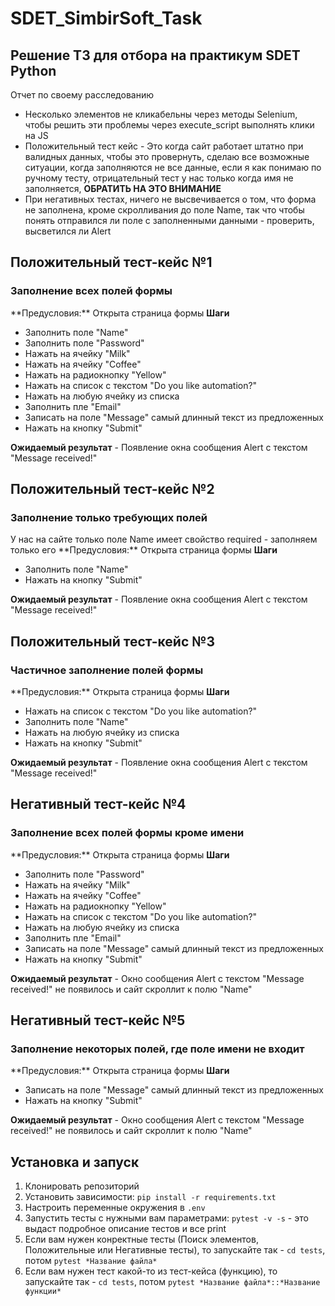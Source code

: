 # SDET_SimbirSoft_Task
<h2>Решение ТЗ для отбора на практикум SDET Python</h2>

Отчет по своему расследованию
<ul>
  <li>Несколько элементов не кликабельны через методы Selenium, чтобы решить эти проблемы через execute_script выполнять клики на JS</li>
  <li>Положительный тест кейс - Это когда сайт работает штатно при валидных данных, чтобы это провернуть, сделаю все возможные ситуации, когда заполняются не все данные, если я как понимаю по ручному тесту, отрицательный тест у нас только когда имя не заполняется, <strong>ОБРАТИТЬ НА ЭТО ВНИМАНИЕ</strong></li>
  <li>При негативных тестах, ничего не высвечивается о том, что форма не заполнена, кроме скролливания до поле Name, так что чтобы понять отправился ли поле с заполненными данными - проверить, высветился ли Alert</li>
</ul>

<h2>Положительный тест-кейс №1</h2>
<h3>Заполнение всех полей формы</h3>
**Предусловия:** Открыта страница формы
<strong>Шаги</strong>
<ul>
  <li>Заполнить поле "Name"</li>
  <li>Заполнить поле "Password"</li>
  <li>Нажать на ячейку "Milk"</li>
  <li>Нажать на ячейку "Coffee"</li>
  <li>Нажать на радиокнопку "Yellow"</li>
  <li>Нажать на список с текстом "Do you like automation?"</li>
  <li>Нажать на любую ячейку из списка</li>
  <li>Заполнить пле "Email"</li>
  <li>Записать на поле "Message" самый длинный текст из предложенных</li>
  <li>Нажать на кнопку "Submit"</li>
</ul>
<strong>Ожидаемый результат</strong> - Появление окна сообщения Alert с текстом "Message received!"

<h2>Положительный тест-кейс №2</h2>
<h3>Заполнение только требующих полей</h3>
У нас на сайте только поле Name имеет свойство required - заполняем только его
**Предусловия:** Открыта страница формы
<strong>Шаги</strong>
<ul>
  <li>Заполнить поле "Name"</li>
  <li>Нажать на кнопку "Submit"</li>
</ul>
<strong>Ожидаемый результат</strong> - Появление окна сообщения Alert с текстом "Message received!"

<h2>Положительный тест-кейс №3</h2>
<h3>Частичное заполнение полей формы</h3>
**Предусловия:** Открыта страница формы
<strong>Шаги</strong>
<ul>
  <li>Нажать на список с текстом "Do you like automation?"</li>
  <li>Заполнить поле "Name"</li>
  <li>Нажать на любую ячейку из списка</li>
  <li>Нажать на кнопку "Submit"</li>
</ul>
<strong>Ожидаемый результат</strong> - Появление окна сообщения Alert с текстом "Message received!"

<h2>Негативный тест-кейс №4</h2>
<h3>Заполнение всех полей формы кроме имени</h3>
**Предусловия:** Открыта страница формы
<strong>Шаги</strong>
<ul>
  <li>Заполнить поле "Password"</li>
  <li>Нажать на ячейку "Milk"</li>
  <li>Нажать на ячейку "Coffee"</li>
  <li>Нажать на радиокнопку "Yellow"</li>
  <li>Нажать на список с текстом "Do you like automation?"</li>
  <li>Нажать на любую ячейку из списка</li>
  <li>Заполнить пле "Email"</li>
  <li>Записать на поле "Message" самый длинный текст из предложенных</li>
  <li>Нажать на кнопку "Submit"</li>
</ul>
<strong>Ожидаемый результат</strong> - Окно сообщения Alert с текстом "Message received!" не появилось и сайт скроллит к полю "Name"

<h2>Негативный тест-кейс №5</h2>
<h3>Заполнение некоторых полей, где поле имени не входит</h3>
**Предусловия:** Открыта страница формы
<strong>Шаги</strong>
<ul>
  <li>Записать на поле "Message" самый длинный текст из предложенных</li>
  <li>Нажать на кнопку "Submit"</li>
</ul>
<strong>Ожидаемый результат</strong> - Окно сообщения Alert с текстом "Message received!" не появилось и сайт скроллит к полю "Name"

<h2>Установка и запуск</h2>
<ol>
    <li>Клонировать репозиторий</li>
    <li>Установить зависимости: <code>pip install -r requirements.txt</code></li>
    <li>Настроить переменные окружения в <code>.env</code></li>
    <li>Запустить тесты с нужными вам параметрами: <code>pytest -v -s</code> - это выдаст подробное описание тестов и все print</li>
    <li>Если вам нужен конректные тесты (Поиск элементов, Положительные или Негативные тесты), то запускайте так - <code>cd tests</code>, потом <code>pytest *Название файла*</code></li>
    <li>Если вам нужен тест какой-то из тест-кейса (функцию), то запускайте так - <code>cd tests</code>, потом <code>pytest *Название файла*::*Название функции*</code></li>
</ol>
